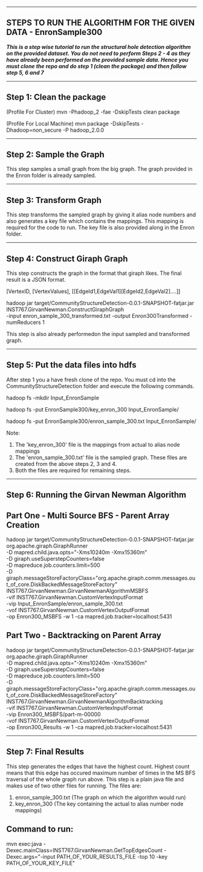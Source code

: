 ------------------------------------------------------------------------------
STEPS TO RUN THE ALGORITHM FOR THE GIVEN DATA - EnronSample300
------------------------------------------------------------------------------


<B><I>This is a step wise tutorial to run the structural hole detection algorithm on the provided dataset. You do not need to perform Steps 2 - 4 as they have already been performed on the provided sample data. Hence you must clone the repo and do step 1 (clean the package) and then follow step 5, 6 and 7</I></B>

--------------------------
Step 1: Clean the package
--------------------------

(Profile For Cluster)
mvn -Phadoop_2 -fae -DskipTests clean package 

(Profile For Local Machine)
mvn package -DskipTests -Dhadoop=non_secure -P hadoop_2.0.0 


-------------------------
Step 2: Sample the Graph
-------------------------

This step samples a small graph from the big graph. The graph provided in the Enron folder is already sampled.

------------------------
Step 3: Transform Graph
------------------------

This step transforms the sampled graph by giving it alias node numbers and also generates a key file which contains the mappings. This mapping is required for the code to run. The key file is also provided along in the Enron folder.

--------------------------------
Step 4: Construct Giraph Graph
--------------------------------

This step constructs the graph in the format that giraph likes. The final result is a JSON format. 

[VertexID, [VertexValues], [[EdgeId1,EdgeVal1][EdgeId2,EdgeVal2]....]]

hadoop jar target/CommunityStructureDetection-0.0.1-SNAPSHOT-fatjar.jar INST767.GirvanNewman.ConstructGiraphGraph \
  -input enron_sample_300_transformed.txt -output Enron300Transformed -numReducers 1
  
This step is also already performedon the input sampled and transformed graph.

--------------------------------------
Step 5: Put the data files into hdfs
--------------------------------------

After step 1 you a have fresh clone of the repo. You must cd into the CommunityStructureDetection folder and execute the following commands.

hadoop fs -mkdir Input_EnronSample

hadoop fs -put EnronSample300/key_enron_300 Input_EnronSample/

hadoop fs -put EnronSample300/enron_sample_300.txt Input_EnronSample/

Note: 

1. The 'key_enron_300' file is the mappings from actual to alias node mappings
2. The 'enron_sample_300.txt' file is the sampled graph. These files are created from the above steps 2, 3 and 4.
3. Both the files are required for remaining steps.

  
--------------------------------------------
Step 6: Running the Girvan Newman Algorithm
--------------------------------------------

Part One - Multi Source BFS - Parent Array Creation
-------------------------------------------------------


hadoop jar target/CommunityStructureDetection-0.0.1-SNAPSHOT-fatjar.jar org.apache.giraph.GiraphRunner \
-D mapred.child.java.opts="-Xms10240m -Xmx15360m" \
-D giraph.useSuperstepCounters=false \
-D mapreduce.job.counters.limit=500 \
-D giraph.messageStoreFactoryClass="org.apache.giraph.comm.messages.out_of_core.DiskBackedMessageStoreFactory" \
INST767.GirvanNewman.GirvanNewmanAlgorithmMSBFS \
-vif INST767.GirvanNewman.CustomVertexInputFormat \
-vip Input_EnronSample/enron_sample_300.txt \
-vof INST767.GirvanNewman.CustomVertexOutputFormat \
-op Enron300_MSBFS -w 1 -ca mapred.job.tracker=localhost:5431


Part Two - Backtracking on Parent Array
-----------------------------------------


hadoop jar target/CommunityStructureDetection-0.0.1-SNAPSHOT-fatjar.jar org.apache.giraph.GiraphRunner \
-D mapred.child.java.opts="-Xms10240m -Xmx15360m" \
-D giraph.useSuperstepCounters=false \
-D mapreduce.job.counters.limit=500 \
-D giraph.messageStoreFactoryClass="org.apache.giraph.comm.messages.out_of_core.DiskBackedMessageStoreFactory" \
INST767.GirvanNewman.GirvanNewmanAlgorithmBacktracking \
-vif INST767.GirvanNewman.CustomVertexInputFormat \
-vip Enron300_MSBFS/part-m-00000 \
-vof INST767.GirvanNewman.CustomVertexOutputFormat \
-op Enron300_Results -w 1 -ca mapred.job.tracker=localhost:5431


------------------------
Step 7: Final Results
------------------------

This step generates the edges that have the highest count. Highest count means that this edge has occured maximum number of times in the MS BFS traversal of the whole graph run above. This step is a plain java file and makes use of two other files for running. The files are:

1. enron_sample_300.txt (The graph on which the algorithm would run)
2. key_enron_300 (The key containing the actual to alias number node mappings)

Command to run:
----------------

mvn exec:java -Dexec.mainClass=INST767.GirvanNewman.GetTopEdgesCount -Dexec.args="-input PATH_OF_YOUR_RESULTS_FILE -top 10 -key PATH_OF_YOUR_KEY_FILE"









